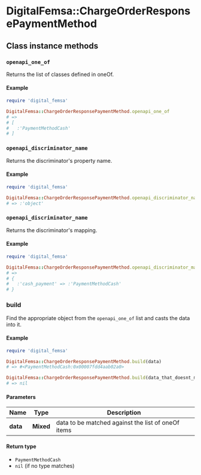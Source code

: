 # DigitalFemsa::ChargeOrderResponsePaymentMethod

## Class instance methods

### `openapi_one_of`

Returns the list of classes defined in oneOf.

#### Example

```ruby
require 'digital_femsa'

DigitalFemsa::ChargeOrderResponsePaymentMethod.openapi_one_of
# =>
# [
#   :'PaymentMethodCash'
# ]
```

### `openapi_discriminator_name`

Returns the discriminator's property name.

#### Example

```ruby
require 'digital_femsa'

DigitalFemsa::ChargeOrderResponsePaymentMethod.openapi_discriminator_name
# => :'object'
```

### `openapi_discriminator_name`

Returns the discriminator's mapping.

#### Example

```ruby
require 'digital_femsa'

DigitalFemsa::ChargeOrderResponsePaymentMethod.openapi_discriminator_mapping
# =>
# {
#   :'cash_payment' => :'PaymentMethodCash'
# }
```

### build

Find the appropriate object from the `openapi_one_of` list and casts the data into it.

#### Example

```ruby
require 'digital_femsa'

DigitalFemsa::ChargeOrderResponsePaymentMethod.build(data)
# => #<PaymentMethodCash:0x00007fdd4aab02a0>

DigitalFemsa::ChargeOrderResponsePaymentMethod.build(data_that_doesnt_match)
# => nil
```

#### Parameters

| Name | Type | Description |
| ---- | ---- | ----------- |
| **data** | **Mixed** | data to be matched against the list of oneOf items |

#### Return type

- `PaymentMethodCash`
- `nil` (if no type matches)


